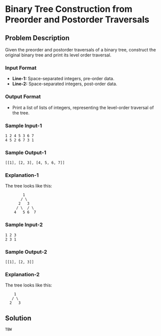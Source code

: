 # Binary Tree Construction from Preorder and Postorder Traversals

## Problem Description

Given the preorder and postorder traversals of a binary tree, construct the original binary tree and print its level order traversal.

### Input Format
- **Line-1:** Space-separated integers, pre-order data.
- **Line-2:** Space-separated integers, post-order data.

### Output Format
- Print a list of lists of integers, representing the level-order traversal of the tree.

### Sample Input-1
```
1 2 4 5 3 6 7
4 5 2 6 7 3 1
```

### Sample Output-1
```
[[1], [2, 3], [4, 5, 6, 7]]
```

### Explanation-1
The tree looks like this:
```
        1
       / \
      2   3
     / \  / \
    4   5 6  7
```

### Sample Input-2
```
1 2 3
2 3 1
```

### Sample Output-2
```
[[1], [2, 3]]
```

### Explanation-2
The tree looks like this:
```
    1
   / \
  2   3
```

## Solution

```
TBW
```